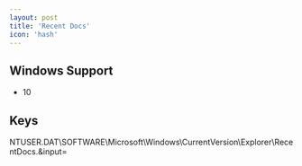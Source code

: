 ```yaml
---
layout: post
title: 'Recent Docs'
icon: 'hash'
---
```


## Windows Support

- 10



## Keys

NTUSER.DAT\SOFTWARE\Microsoft\Windows\CurrentVersion\Explorer\RecentDocs\.&amp;input=

